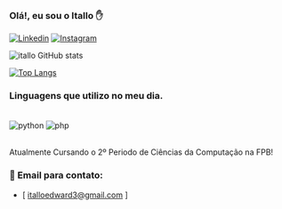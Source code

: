 
### Olá!, eu sou o Itallo ✋

[![Linkedin](https://img.shields.io/badge/LinkedIn-0077B5?style=for-the-badge&logo=linkedin&logoColor=white)](https://www.linkedin.com/in/itallo-edward-9411a1252/)
[![Instagram](https://img.shields.io/badge/Instagram-E4405F?style=for-the-badge&logo=instagram&logoColor=white)](https://www.instagram.com/italloedw/)

![itallo GitHub stats](https://github-readme-stats.vercel.app/api?username=iT4lloEdw&show_icons=true&theme=radical)

[![Top Langs](https://github-readme-stats.vercel.app/api/top-langs/?username=iT4lloEdw&layout=compact)](https://github.com/iT4lloEdw/github-readme-stats)

### Linguagens que utilizo no meu dia.

<div style="display: inline_block"><br/>
   <img align="center" alt="python" src="https://img.shields.io/badge/Python-14354C?style=for-the-badge&logo=python&logoColor=white" />
   <img align="center" alt="php" src="https://img.shields.io/badge/PHP-777BB4?style=for-the-badge&logo=php&logoColor=white" />
</div><br/>

Atualmente Cursando o 2º Periodo de Ciências da Computação na FPB!

### 📧 Email para contato:
- [ italloedward3@gmail.com ]





